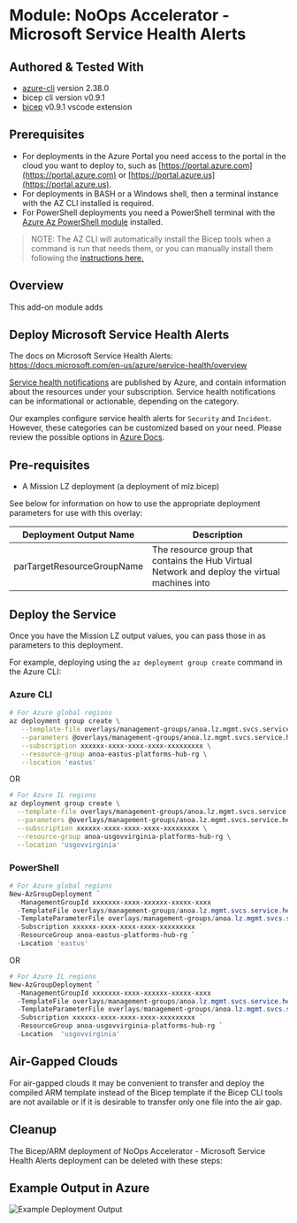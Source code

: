 # Module:   NoOps Accelerator - Microsoft Service Health Alerts

## Authored & Tested With

* [azure-cli](https://docs.microsoft.com/en-us/cli/azure/install-azure-cli) version 2.38.0
* bicep cli version v0.9.1
* [bicep](https://marketplace.visualstudio.com/items?itemName=ms-azuretools.vscode-bicep) v0.9.1 vscode extension

## Prerequisites

* For deployments in the Azure Portal you need access to the portal in the cloud you want to deploy to, such as [https://portal.azure.com](https://portal.azure.com) or [https://portal.azure.us](https://portal.azure.us).
* For deployments in BASH or a Windows shell, then a terminal instance with the AZ CLI installed is required.
* For PowerShell deployments you need a PowerShell terminal with the [Azure Az PowerShell module](https://docs.microsoft.com/en-us/powershell/azure/what-is-azure-powershell) installed.

> NOTE: The AZ CLI will automatically install the Bicep tools when a command is run that needs them, or you can manually install them following the [instructions here.](https://docs.microsoft.com/en-us/azure/azure-resource-manager/bicep/install#azure-cli)

## Overview

This add-on module adds

## Deploy Microsoft Service Health Alerts

The docs on Microsoft Service Health Alerts: <https://docs.microsoft.com/en-us/azure/service-health/overview>

[Service health notifications](https://docs.microsoft.com/azure/service-health/service-health-notifications-properties) are published by Azure, and contain information about the resources under your subscription.  Service health notifications can be informational or actionable, depending on the category.

Our examples configure service health alerts for `Security` and `Incident`. However, these categories can be customized based on your need. Please review the possible options in [Azure Docs](https://docs.microsoft.com/azure/service-health/service-health-notifications-properties#details-on-service-health-level-information).

## Pre-requisites

* A Mission LZ deployment (a deployment of mlz.bicep)

See below for information on how to use the appropriate deployment parameters for use with this overlay:

Deployment Output Name | Description
-----------------------| -----------
parTargetResourceGroupName | The resource group that contains the Hub Virtual Network and deploy the virtual machines into

## Deploy the Service

Once you have the Mission LZ output values, you can pass those in as parameters to this deployment.

For example, deploying using the `az deployment group create` command in the Azure CLI:

### Azure CLI

```bash
# For Azure global regions
az deployment group create \
   --template-file overlays/management-groups/anoa.lz.mgmt.svcs.service.health.bicep \
   --parameters @overlays/management-groups/anoa.lz.mgmt.svcs.service.health.parameters.example.json \
   --subscription xxxxxx-xxxx-xxxx-xxxx-xxxxxxxxx \
   --resource-group anoa-eastus-platforms-hub-rg \
   --location 'eastus'
```

OR

```bash
# For Azure IL regions
az deployment group create \
  --template-file overlays/management-groups/anoa.lz.mgmt.svcs.service.health.bicep \
  --parameters @overlays/management-groups/anoa.lz.mgmt.svcs.service.health.parameters.example.json \
  --subscription xxxxxx-xxxx-xxxx-xxxx-xxxxxxxxx \
  --resource-group anoa-usgovvirginia-platforms-hub-rg \
  --location 'usgovvirginia'
```

### PowerShell

```powershell
# For Azure global regions
New-AzGroupDeployment `
  -ManagementGroupId xxxxxxx-xxxx-xxxxxx-xxxxx-xxxx
  -TemplateFile overlays/management-groups/anoa.lz.mgmt.svcs.service.health.bicepp `
  -TemplateParameterFile overlays/management-groups/anoa.lz.mgmt.svcs.service.health.parameters.example.json `
  -Subscription xxxxxx-xxxx-xxxx-xxxx-xxxxxxxxx `
  -ResourceGroup anoa-eastus-platforms-hub-rg `
  -Location 'eastus'
```

OR

```powershell
# For Azure IL regions
New-AzGroupDeployment `
  -ManagementGroupId xxxxxxx-xxxx-xxxxxx-xxxxx-xxxx
  -TemplateFile overlays/management-groups/anoa.lz.mgmt.svcs.service.health.bicepp `
  -TemplateParameterFile overlays/management-groups/anoa.lz.mgmt.svcs.service.health.parameters.example.json `
  -Subscription xxxxxx-xxxx-xxxx-xxxx-xxxxxxxxx `
  -ResourceGroup anoa-usgovvirginia-platforms-hub-rg `
  -Location  'usgovvirginia'
```

## Air-Gapped Clouds

For air-gapped clouds it may be convenient to transfer and deploy the compiled ARM template instead of the Bicep template if the Bicep CLI tools are not available or if it is desirable to transfer only one file into the air gap.

## Cleanup

The Bicep/ARM deployment of NoOps Accelerator - Microsoft Service Health Alerts deployment can be deleted with these steps:

## Example Output in Azure

![Example Deployment Output](images/operationsNetworkExampleDeploymentOutput.png "Example Deployment Output in Azure global regions")
